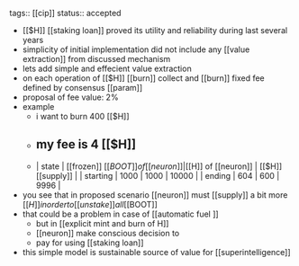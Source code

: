 tags:: [[cip]]
status:: accepted

- [[$H]] [[staking loan]] proved its utility and reliability during last several years
- simplicity of initial implementation did not include any [[value extraction]] from discussed mechanism
- lets add simple and effecient value extraction
- on each operation of [[$H]] [[burn]] collect and [[burn]] fixed fee defined by consensus [[param]]
- proposal of fee value: 2%
- example
	- i want to burn 400 [[$H]]
	- my fee is 4 [[$H]]
		-
	- | state | [[frozen]] [[$BOOT]] of [[neuron]] | [[$H]] of [[neuron]] | [[$H]] [[supply]] |
	  | starting | 1000 | 1000 | 10000 |
	  | ending | 604 | 600 | 9996 |
- you see that in proposed scenario [[neuron]] must [[supply]] a bit more [[$H]] in order to [[unstake]] all [[$BOOT]]
- that could be a problem in case of [[automatic fuel ]]
	- but in [[explicit mint and burn of H]]
	- [[neuron]] make conscious decision to
	- pay for using [[staking loan]]
- this simple model is sustainable source of value for [[superintelligence]]